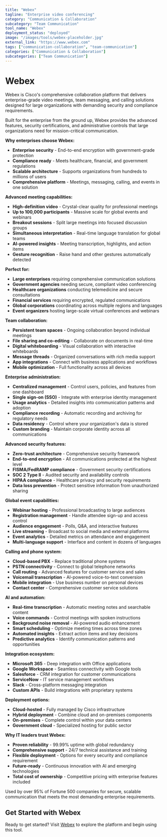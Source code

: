 ```yaml
---
title: "Webex"
tagline: "Enterprise video conferencing"
category: "Communication & Collaboration"
subcategory: "Team Communication"
tool_name: "Webex"
deployment_status: "deployed"
image: "/images/tools/webex-placeholder.jpg"
external_link: "https://www.webex.com"
tags: ["communication-collaboration", "team-communication"]
categories: ["Communication & Collaboration"]
subcategories: ["Team Communication"]
---
```


# Webex

Webex is Cisco's comprehensive collaboration platform that delivers enterprise-grade video meetings, team messaging, and calling solutions designed for large organizations with demanding security and compliance requirements.

Built for the enterprise from the ground up, Webex provides the advanced features, security certifications, and administrative controls that large organizations need for mission-critical communication.

**Why enterprises choose Webex:**
- **Enterprise security** - End-to-end encryption with government-grade protection
- **Compliance ready** - Meets healthcare, financial, and government regulations
- **Scalable architecture** - Supports organizations from hundreds to millions of users
- **Comprehensive platform** - Meetings, messaging, calling, and events in one solution

**Advanced meeting capabilities:**
- **High-definition video** - Crystal-clear quality for professional meetings
- **Up to 100,000 participants** - Massive scale for global events and webinars
- **Breakout sessions** - Split large meetings into focused discussion groups
- **Simultaneous interpretation** - Real-time language translation for global teams
- **AI-powered insights** - Meeting transcription, highlights, and action items
- **Gesture recognition** - Raise hand and other gestures automatically detected

**Perfect for:**
- **Large enterprises** requiring comprehensive communication solutions
- **Government agencies** needing secure, compliant video conferencing
- **Healthcare organizations** conducting telemedicine and secure consultations
- **Financial services** requiring encrypted, regulated communications
- **Global corporations** coordinating across multiple regions and languages
- **Event organizers** hosting large-scale virtual conferences and webinars

**Team collaboration:**
- **Persistent team spaces** - Ongoing collaboration beyond individual meetings
- **File sharing and co-editing** - Collaborate on documents in real-time
- **Digital whiteboarding** - Visual collaboration with interactive whiteboards
- **Message threads** - Organized conversations with rich media support
- **App integrations** - Connect with business applications and workflows
- **Mobile optimization** - Full functionality across all devices

**Enterprise administration:**
- **Centralized management** - Control users, policies, and features from one dashboard
- **Single sign-on (SSO)** - Integrate with enterprise identity management
- **Usage analytics** - Detailed insights into communication patterns and adoption
- **Compliance recording** - Automatic recording and archiving for regulatory needs
- **Data residency** - Control where your organization's data is stored
- **Custom branding** - Maintain corporate identity across all communications

**Advanced security features:**
- **Zero-trust architecture** - Comprehensive security framework
- **End-to-end encryption** - All communications protected at the highest level
- **FISMA/FedRAMP compliance** - Government security certifications
- **SOC 2 Type II** - Audited security and availability controls
- **HIPAA compliance** - Healthcare privacy and security requirements
- **Data loss prevention** - Protect sensitive information from unauthorized sharing

**Global event capabilities:**
- **Webinar hosting** - Professional broadcasting to large audiences
- **Registration management** - Handle attendee sign-up and access control
- **Audience engagement** - Polls, Q&A, and interactive features
- **Live streaming** - Broadcast to social media and external platforms
- **Event analytics** - Detailed metrics on attendance and engagement
- **Multi-language support** - Interface and content in dozens of languages

**Calling and phone system:**
- **Cloud-based PBX** - Replace traditional phone systems
- **PSTN connectivity** - Connect to global telephone networks
- **Call routing** - Advanced features for customer service and sales
- **Voicemail transcription** - AI-powered voice-to-text conversion
- **Mobile integration** - Use business number on personal devices
- **Contact center** - Comprehensive customer service solutions

**AI and automation:**
- **Real-time transcription** - Automatic meeting notes and searchable content
- **Voice commands** - Control meetings with spoken instructions
- **Background noise removal** - AI-powered audio enhancement
- **Smart scheduling** - Optimize meeting times across time zones
- **Automated insights** - Extract action items and key decisions
- **Predictive analytics** - Identify communication patterns and opportunities

**Integration ecosystem:**
- **Microsoft 365** - Deep integration with Office applications
- **Google Workspace** - Seamless connectivity with Google tools
- **Salesforce** - CRM integration for customer communications
- **ServiceNow** - IT service management workflows
- **Slack** - Cross-platform messaging integration
- **Custom APIs** - Build integrations with proprietary systems

**Deployment options:**
- **Cloud-hosted** - Fully managed by Cisco infrastructure
- **Hybrid deployment** - Combine cloud and on-premises components
- **On-premises** - Complete control within your data centers
- **Government cloud** - Specialized hosting for public sector

**Why IT leaders trust Webex:**
- **Proven reliability** - 99.99% uptime with global redundancy
- **Comprehensive support** - 24/7 technical assistance and training
- **Flexible deployment** - Options for every security and compliance requirement
- **Future-ready** - Continuous innovation with AI and emerging technologies
- **Total cost of ownership** - Competitive pricing with enterprise features included

Used by over 95% of Fortune 500 companies for secure, scalable communication that meets the most demanding enterprise requirements.
## Get Started with Webex

Ready to get started? Visit [Webex](https://webex.com) to explore the platform and begin using this tool.
